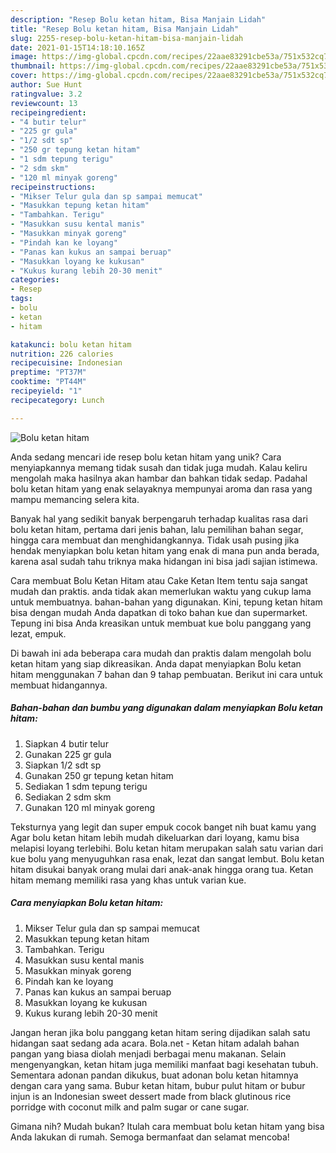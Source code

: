 ```yaml
---
description: "Resep Bolu ketan hitam, Bisa Manjain Lidah"
title: "Resep Bolu ketan hitam, Bisa Manjain Lidah"
slug: 2255-resep-bolu-ketan-hitam-bisa-manjain-lidah
date: 2021-01-15T14:18:10.165Z
image: https://img-global.cpcdn.com/recipes/22aae83291cbe53a/751x532cq70/bolu-ketan-hitam-foto-resep-utama.jpg
thumbnail: https://img-global.cpcdn.com/recipes/22aae83291cbe53a/751x532cq70/bolu-ketan-hitam-foto-resep-utama.jpg
cover: https://img-global.cpcdn.com/recipes/22aae83291cbe53a/751x532cq70/bolu-ketan-hitam-foto-resep-utama.jpg
author: Sue Hunt
ratingvalue: 3.2
reviewcount: 13
recipeingredient:
- "4 butir telur"
- "225 gr gula"
- "1/2 sdt sp"
- "250 gr tepung ketan hitam"
- "1 sdm tepung terigu"
- "2 sdm skm"
- "120 ml minyak goreng"
recipeinstructions:
- "Mikser Telur gula dan sp sampai memucat"
- "Masukkan tepung ketan hitam"
- "Tambahkan. Terigu"
- "Masukkan susu kental manis"
- "Masukkan minyak goreng"
- "Pindah kan ke loyang"
- "Panas kan kukus an sampai beruap"
- "Masukkan loyang ke kukusan"
- "Kukus kurang lebih 20-30 menit"
categories:
- Resep
tags:
- bolu
- ketan
- hitam

katakunci: bolu ketan hitam 
nutrition: 226 calories
recipecuisine: Indonesian
preptime: "PT37M"
cooktime: "PT44M"
recipeyield: "1"
recipecategory: Lunch

---
```



![Bolu ketan hitam](https://img-global.cpcdn.com/recipes/22aae83291cbe53a/751x532cq70/bolu-ketan-hitam-foto-resep-utama.jpg)

Anda sedang mencari ide resep bolu ketan hitam yang unik? Cara menyiapkannya memang tidak susah dan tidak juga mudah. Kalau keliru mengolah maka hasilnya akan hambar dan bahkan tidak sedap. Padahal bolu ketan hitam yang enak selayaknya mempunyai aroma dan rasa yang mampu memancing selera kita.

Banyak hal yang sedikit banyak berpengaruh terhadap kualitas rasa dari bolu ketan hitam, pertama dari jenis bahan, lalu pemilihan bahan segar, hingga cara membuat dan menghidangkannya. Tidak usah pusing jika hendak menyiapkan bolu ketan hitam yang enak di mana pun anda berada, karena asal sudah tahu triknya maka hidangan ini bisa jadi sajian istimewa.

Cara membuat Bolu Ketan Hitam atau Cake Ketan Item tentu saja sangat mudah dan praktis. anda tidak akan memerlukan waktu yang cukup lama untuk membuatnya. bahan-bahan yang digunakan. Kini, tepung ketan hitam bisa dengan mudah Anda dapatkan di toko bahan kue dan supermarket. Tepung ini bisa Anda kreasikan untuk membuat kue bolu panggang yang lezat, empuk.


Di bawah ini ada beberapa cara mudah dan praktis dalam mengolah bolu ketan hitam yang siap dikreasikan. Anda dapat menyiapkan Bolu ketan hitam menggunakan 7 bahan dan 9 tahap pembuatan. Berikut ini cara untuk membuat hidangannya.

<!--inarticleads1-->

##### Bahan-bahan dan bumbu yang digunakan dalam menyiapkan Bolu ketan hitam:

1. Siapkan 4 butir telur
1. Gunakan 225 gr gula
1. Siapkan 1/2 sdt sp
1. Gunakan 250 gr tepung ketan hitam
1. Sediakan 1 sdm tepung terigu
1. Sediakan 2 sdm skm
1. Gunakan 120 ml minyak goreng


Teksturnya yang legit dan super empuk cocok banget nih buat kamu yang Agar bolu ketan hitam lebih mudah dikeluarkan dari loyang, kamu bisa melapisi loyang terlebihi. Bolu ketan hitam merupakan salah satu varian dari kue bolu yang menyuguhkan rasa enak, lezat dan sangat lembut. Bolu ketan hitam disukai banyak orang mulai dari anak-anak hingga orang tua. Ketan hitam memang memiliki rasa yang khas untuk varian kue. 

<!--inarticleads2-->

##### Cara menyiapkan Bolu ketan hitam:

1. Mikser Telur gula dan sp sampai memucat
1. Masukkan tepung ketan hitam
1. Tambahkan. Terigu
1. Masukkan susu kental manis
1. Masukkan minyak goreng
1. Pindah kan ke loyang
1. Panas kan kukus an sampai beruap
1. Masukkan loyang ke kukusan
1. Kukus kurang lebih 20-30 menit


Jangan heran jika bolu panggang ketan hitam sering dijadikan salah satu hidangan saat sedang ada acara. Bola.net - Ketan hitam adalah bahan pangan yang biasa diolah menjadi berbagai menu makanan. Selain mengenyangkan, ketan hitam juga memiliki manfaat bagi kesehatan tubuh. Sementara adonan pandan dikukus, buat adonan bolu ketan hitamnya dengan cara yang sama. Bubur ketan hitam, bubur pulut hitam or bubur injun is an Indonesian sweet dessert made from black glutinous rice porridge with coconut milk and palm sugar or cane sugar. 

Gimana nih? Mudah bukan? Itulah cara membuat bolu ketan hitam yang bisa Anda lakukan di rumah. Semoga bermanfaat dan selamat mencoba!
